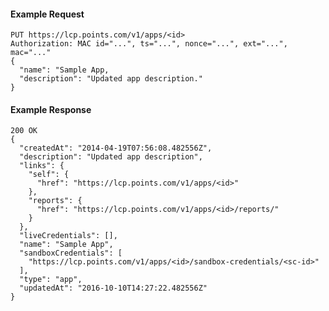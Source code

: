 #### Example Request

    PUT https://lcp.points.com/v1/apps/<id>
    Authorization: MAC id="...", ts="...", nonce="...", ext="...", mac="..."
    {
      "name": "Sample App,
      "description": "Updated app description."
    }

#### Example Response

    200 OK
    {
      "createdAt": "2014-04-19T07:56:08.482556Z",
      "description": "Updated app description",
      "links": {
        "self": {
          "href": "https://lcp.points.com/v1/apps/<id>"
        },
        "reports": {
          "href": "https://lcp.points.com/v1/apps/<id>/reports/"
        }
      },
      "liveCredentials": [],
      "name": "Sample App",
      "sandboxCredentials": [
        "https://lcp.points.com/v1/apps/<id>/sandbox-credentials/<sc-id>"
      ],
      "type": "app",
      "updatedAt": "2016-10-10T14:27:22.482556Z"
    }








